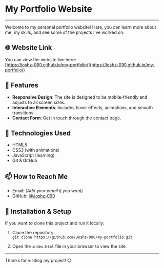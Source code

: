 # My Portfolio Website
---
Welcome to my personal portfolio website! Here, you can learn more about me, my skills, and see some of the projects I’ve worked on.

## 🌐 Website Link

You can view the website live here:  
[https://joshz-090.github.io/my-portfolio/](https://joshz-090.github.io/my-portfolio/)

## 🚀 Features

- **Responsive Design**: The site is designed to be mobile-friendly and adjusts to all screen sizes.
- **Interactive Elements**: Includes hover effects, animations, and smooth transitions.
- **Contact Form**: Get in touch through the contact page.

## 🧠 Technologies Used

- HTML5
- CSS3 (with animations)
- JavaScript (learning)
- Git & GitHub

## 📫 How to Reach Me

- Email: *(Add your email if you want)*
- GitHub: [@Joshz-090](https://github.com/Joshz-090)

## 🔧 Installation & Setup

If you want to clone this project and run it locally:

1. Clone the repository:  
   `git clone https://github.com/Joshz-090/my-portfolio.git`

2. Open the `index.html` file in your browser to view the site.

---

Thanks for visiting my project! 😊
